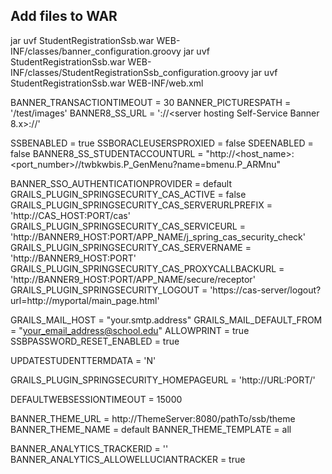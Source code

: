 

## Add files to WAR
jar uvf StudentRegistrationSsb.war WEB-INF/classes/banner_configuration.groovy
jar uvf StudentRegistrationSsb.war WEB-INF/classes/StudentRegistrationSsb_configuration.groovy
jar uvf StudentRegistrationSsb.war WEB-INF/web.xml




BANNER_TRANSACTIONTIMEOUT = 30
BANNER_PICTURESPATH = '/test/images'
BANNER8_SS_URL = '<scheme>://<server hosting Self-Service Banner 8.x>:<port>/<context root>/'

SSBENABLED = true
SSBORACLEUSERSPROXIED = false
SDEENABLED = false
BANNER8_SS_STUDENTACCOUNTURL = "http://<host_name>:<port_number>/<banner8ssb>/twbkwbis.P_GenMenu?name=bmenu.P_ARMnu"

BANNER_SSO_AUTHENTICATIONPROVIDER = default
GRAILS_PLUGIN_SPRINGSECURITY_CAS_ACTIVE = false
GRAILS_PLUGIN_SPRINGSECURITY_CAS_SERVERURLPREFIX = 'http://CAS_HOST:PORT/cas'
GRAILS_PLUGIN_SPRINGSECURITY_CAS_SERVICEURL = 'http://BANNER9_HOST:PORT/APP_NAME/j_spring_cas_security_check'
GRAILS_PLUGIN_SPRINGSECURITY_CAS_SERVERNAME = 'http://BANNER9_HOST:PORT'
GRAILS_PLUGIN_SPRINGSECURITY_CAS_PROXYCALLBACKURL = 'http://BANNER9_HOST:PORT/APP_NAME/secure/receptor'
GRAILS_PLUGIN_SPRINGSECURITY_LOGOUT = 'https://cas-server/logout?url=http://myportal/main_page.html'

GRAILS_MAIL_HOST = "your.smtp.address"
GRAILS_MAIL_DEFAULT_FROM = "your_email_address@school.edu"
ALLOWPRINT = true
SSBPASSWORD_RESET_ENABLED = true

UPDATESTUDENTTERMDATA = 'N'

GRAILS_PLUGIN_SPRINGSECURITY_HOMEPAGEURL = 'http://URL:PORT/'

DEFAULTWEBSESSIONTIMEOUT = 15000

BANNER_THEME_URL = http://ThemeServer:8080/pathTo/ssb/theme
BANNER_THEME_NAME = default
BANNER_THEME_TEMPLATE = all

BANNER_ANALYTICS_TRACKERID = ''
BANNER_ANALYTICS_ALLOWELLUCIANTRACKER = true
